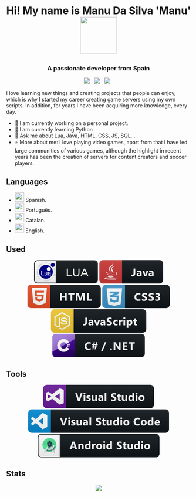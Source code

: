 <h1 align="center">Hi! My name is Manu Da Silva 'Manu' <a> <br> <img aling="left" width="100" height="100"
src="https://i.imgur.com/8cFYELn.png" /></a></h1>

<h3 align="center">A passionate developer from Spain</h3>

<p align='center'>
<a href="  "><img height="64" src="https://cdn3.iconfinder.com/data/icons/popular-services-brands-vol-2/512/twitch-512.png"></a>&nbsp;&nbsp;   
<a href="  "><img height="64" src="https://cdn4.iconfinder.com/data/icons/social-media-icons-the-circle-set/48/twitter_circle-512.png"></a>&nbsp;&nbsp;
<a href="  "><img height="64" src="https://cdn4.iconfinder.com/data/icons/social-messaging-ui-color-shapes-2-free/128/social-instagram-new-circle-256.png"></a>&nbsp;&nbsp;
</p>  

I love learning new things and creating projects that people can enjoy, which is why I started my career creating game servers using my own scripts.
In addition, for years I have been acquiring more knowledge, every day.

- 🔭 I am currently working on a personal project.
- 🌱 I am currently learning Python
- 💬 Ask me about Lua, Java, HTML, CSS, JS, SQL...
- ⚡ More about me: I love playing video games, apart from that I have led large communities of various games, although the highlight in recent years has been the creation of servers for content creators and soccer players. 

## Languages
-  <img width= "25px" height= "25px" src="https://i.imgur.com/3L0vlod.png" /> Spanish.
-  <img width= "25px" height= "25px" src="https://i.imgur.com/itLnuB0.png" /> Português.
-  <img width= "25px" height= "25px" src="https://i.imgur.com/sKLDvxW.jpg" /> Catalan.
-  <img width= "25px" height= "25px" src="https://i.imgur.com/yCc0dWO.png" /> English.


## Used
   <p align="center">
      <img src="https://github.com/ManuDaSilva/ManuDaSilva/blob/main/lua.svg" />
      <img src="https://github.com/MikeCodesDotNET/ColoredBadges/blob/master/svg/dev/languages/java.svg" />
      <img src="https://github.com/MikeCodesDotNET/ColoredBadges/blob/master/svg/dev/languages/html.svg" />
      <img src="https://github.com/MikeCodesDotNET/ColoredBadges/blob/master/svg/dev/languages/css3.svg" />
      <img src="https://github.com/MikeCodesDotNET/ColoredBadges/blob/master/svg/dev/languages/js.svg" />
      <img src="https://github.com/MikeCodesDotNET/ColoredBadges/raw/master/svg/dev/languages/csharp_dotnet.svg" />
   </p>  
   
## Tools

   <p align="center">
      <img src="https://github.com/MikeCodesDotNET/ColoredBadges/blob/master/svg/dev/tools/visualstudio.svg" />
      <img src="https://github.com/MikeCodesDotNET/ColoredBadges/blob/master/svg/dev/tools/visualstudio_code.svg" />
      <img src="https://github.com/MikeCodesDotNET/ColoredBadges/blob/master/svg/dev/tools/android_studio_colour.svg" />
   </p>
   
## Stats   

   <p align="center">
      <img width="45%" src="https://github-readme-stats.vercel.app/api?username=ManuDaSilva&layout=compact&theme=react&hide_border=true&count_private=true&show_icons=true"/>
   </p>
   


